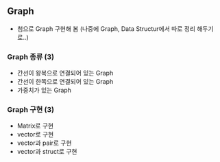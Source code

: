 ## Graph
  - 첨으로 Graph 구현해 봄 (나중에 Graph, Data Structur에서 따로 정리 해두기로..)

### Graph 종류 (3)
  - 간선이 왕복으로 연결되어 있는 Graph
  - 간선이 한쪽으로 연결되어 있는 Graph
  - 가중치가 있는 Graph

### Graph 구현 (3)
  - Matrix로 구현
  - vector로 구현
  - vector과 pair로 구현
  - vector과 struct로 구현

